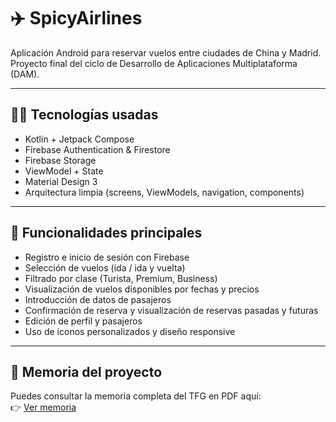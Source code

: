 # ✈️ SpicyAirlines

Aplicación Android para reservar vuelos entre ciudades de China y Madrid. Proyecto final del ciclo de Desarrollo de Aplicaciones Multiplataforma (DAM).

---

## 🧑‍💻 Tecnologías usadas

- Kotlin + Jetpack Compose
- Firebase Authentication & Firestore
- Firebase Storage
- ViewModel + State
- Material Design 3
- Arquitectura limpia (screens, ViewModels, navigation, components)

---

## 🧩 Funcionalidades principales

- Registro e inicio de sesión con Firebase
- Selección de vuelos (ida / ida y vuelta)
- Filtrado por clase (Turista, Premium, Business)
- Visualización de vuelos disponibles por fechas y precios
- Introducción de datos de pasajeros
- Confirmación de reserva y visualización de reservas pasadas y futuras
- Edición de perfil y pasajeros
- Uso de iconos personalizados y diseño responsive

---

## 📝 Memoria del proyecto

Puedes consultar la memoria completa del TFG en PDF aquí:  
👉 [Ver memoria](./memoria/Memoria_SpicyAirlines_1.pdf)

